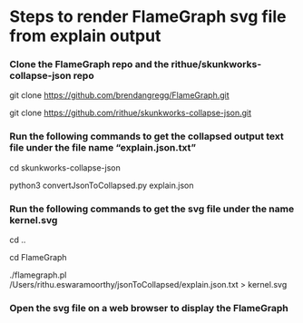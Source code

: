# Steps to render FlameGraph svg file from explain output

### Clone the FlameGraph repo and the rithue/skunkworks-collapse-json repo

git clone https://github.com/brendangregg/FlameGraph.git

git clone https://github.com/rithue/skunkworks-collapse-json.git

### Run the following commands to get the collapsed output text file under the file name “explain.json.txt”

cd skunkworks-collapse-json

python3 convertJsonToCollapsed.py explain.json

### Run the following commands to get the svg file under the name kernel.svg

cd ..

cd FlameGraph

./flamegraph.pl /Users/rithu.eswaramoorthy/jsonToCollapsed/explain.json.txt > kernel.svg

### Open the svg file on a web browser to display the FlameGraph

